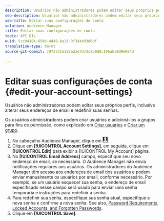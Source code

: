 ```yaml
---
description: Usuários não administradores podem editar seus próprios perfis, inclusive alterar seus endereços de email e redefinir suas senhas.
seo-description: Usuários não administradores podem editar seus próprios perfis, inclusive alterar seus endereços de email e redefinir suas senhas.
seo-title: Editar suas configurações de conta
solution: Audience Manager
title: Editar suas configurações de conta
topic: API DIL
uuid: 5cc04104-65db-4d48-ba13-3f344e03d6df
translation-type: tm+mt
source-git-commit: c9737315132e2ae7d72c250d8c196abe8d9e0e43

---
```



# Editar suas configurações de conta {#edit-your-account-settings}

Usuários não administradores podem editar seus próprios perfis, inclusive alterar seus endereços de email e redefinir suas senhas.

<!-- t_edit_account_settings.xml -->

Os usuários administradores podem criar usuários e adicioná-los a grupos para fins de permissão, como explicado em [Criar usuários](../../features/administration/administration-overview.md#create-users) e [Criar um grupo](../../features/administration/administration-overview.md#create-group).

1. No cabeçalho Audience Manager, clique em ![](assets/icon_profile.png).
1. Clique em **[!UICONTROL Account Settings]**, em seguida, clique em **[!UICONTROL Edit]** para exibir a [!UICONTROL My Account] página.
1. No **[!UICONTROL Email Address]** campo, especifique seu novo endereço de email, se necessário. O Audience Manager não envia notificações regulares aos usuários. Os administradores do Audience Manager têm acesso aos endereços de email dos usuários e podem enviar manualmente os usuários por email, conforme necessário. Por exemplo, se um usuário esquecer sua senha, o endereço de email especificado nesse campo será usado para enviar uma senha temporária e instruções para redefinir a senha.
1. Para redefinir sua senha, especifique sua senha atual, especifique a nova senha e confirme a nova senha.
See also, [Password Requirements, Locked Accounts, and Forgotten Passwords](../../reference/password-requirements.md).
1. Clique em **[!UICONTROL Save]**.
